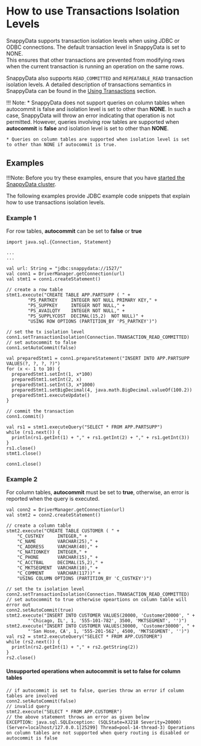 # How to use Transactions Isolation Levels

SnappyData supports transaction isolation levels when using JDBC or ODBC connections. The default transaction level in SnappyData is set to NONE.</br> 
This ensures that other transactions are prevented from modifying rows when the current transaction is running an operation on the same rows.

SnappyData also supports `READ_COMMITTED` and `REPEATABLE_READ` transaction isolation levels. A detailed description of transactions semantics in SnappyData can be found in the [Using Transactions](../programming_guide/using_transactions.md) section.

!!! Note:
	* SnappyData does not support queries on column tables when autocommit is false and isolation level is set to other than **NONE**. In such a case, SnappyData will throw an error indicating that operation is not permitted. However, queries involving row tables are supported when **autocommit** is **false** and isolation level is set to other than **NONE**.

	* Queries on column tables are supported when isolation level is set to other than NONE if autocommit is true.

## Examples

!!!Note: 
	Before you try these examples, ensure that you have [started the SnappyData cluster](start_snappy_cluster.md).

The following examples provide JDBC example code snippets that explain how to use transactions isolation levels.


### **Example 1**

For row tables, **autocommit** can be set to **false** or **true**

```
import java.sql.{Connection, Statement}

...
...

val url: String = "jdbc:snappydata://1527/"
val conn1 = DriverManager.getConnection(url)
val stmt1 = conn1.createStatement()

// create a row table
stmt1.execute("CREATE TABLE APP.PARTSUPP ( " +
        "PS_PARTKEY     INTEGER NOT NULL PRIMARY KEY," +
        "PS_SUPPKEY     INTEGER NOT NULL," +
        "PS_AVAILQTY    INTEGER NOT NULL," +
        "PS_SUPPLYCOST  DECIMAL(15,2)  NOT NULL)" +
        "USING ROW OPTIONS (PARTITION_BY 'PS_PARTKEY')")

// set the tx isolation level
conn1.setTransactionIsolation(Connection.TRANSACTION_READ_COMMITTED)
// set autocommit to false
conn1.setAutoCommit(false)

val preparedStmt1 = conn1.prepareStatement("INSERT INTO APP.PARTSUPP VALUES(?, ?, ?, ?)")
for (x <- 1 to 10) {
  preparedStmt1.setInt(1, x*100)
  preparedStmt1.setInt(2, x)
  preparedStmt1.setInt(3, x*1000)
  preparedStmt1.setBigDecimal(4, java.math.BigDecimal.valueOf(100.2))
  preparedStmt1.executeUpdate()
}

// commit the transaction
conn1.commit()

val rs1 = stmt1.executeQuery("SELECT * FROM APP.PARTSUPP")
while (rs1.next()) {
  println(rs1.getInt(1) + "," + rs1.getInt(2) + "," + rs1.getInt(3))
}
rs1.close()
stmt1.close()

conn1.close()
```

### **Example 2**

For column tables, **autocommit** must be set to **true**, otherwise, an error is reported when the query is executed.

```
val conn2 = DriverManager.getConnection(url)
val stmt2 = conn2.createStatement()

// create a column table
stmt2.execute("CREATE TABLE CUSTOMER ( " +
    "C_CUSTKEY     INTEGER," +
    "C_NAME        VARCHAR(25)," +
    "C_ADDRESS     VARCHAR(40)," +
    "C_NATIONKEY   INTEGER," +
    "C_PHONE       VARCHAR(15)," +
    "C_ACCTBAL     DECIMAL(15,2)," +
    "C_MKTSEGMENT  VARCHAR(10)," +
    "C_COMMENT     VARCHAR(117))" +
    "USING COLUMN OPTIONS (PARTITION_BY 'C_CUSTKEY')")

// set the tx isolation level
conn2.setTransactionIsolation(Connection.TRANSACTION_READ_COMMITTED)
// set autocommit to true otherwise opeartions on column table will error out
conn2.setAutoCommit(true)
stmt2.execute("INSERT INTO CUSTOMER VALUES(20000, 'Customer20000', " +
        "'Chicago, IL', 1, '555-101-782', 3500, 'MKTSEGMENT', '')")
stmt2.execute("INSERT INTO CUSTOMER VALUES(30000, 'Customer30000', " +
        "'San Hose, CA', 1, '555-201-562', 4500, 'MKTSEGMENT', '')")
val rs2 = stmt2.executeQuery("SELECT * FROM APP.CUSTOMER")
while (rs2.next()) {
  println(rs2.getInt(1) + "," + rs2.getString(2))
}
rs2.close()
```

#### Unsupported operations when **autocommit** is set to false for column tables

```
// if autocommit is set to false, queries throw an error if column tables are involved
conn2.setAutoCommit(false)
// invalid query
stmt2.execute("SELECT * FROM APP.CUSTOMER")
// the above statement throws an error as given below
EXCEPTION: java.sql.SQLException: (SQLState=XJ218 Severity=20000) (Server=localhost/127.0.0.1[25299] Thread=pool-14-thread-3) Operations on column tables are not supported when query routing is disabled or autocommit is false
```